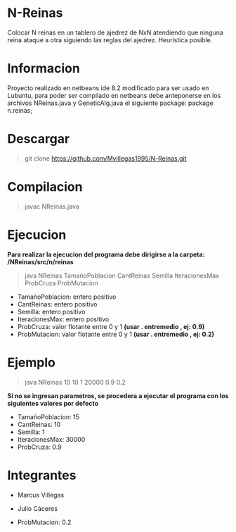 # N-Reinas

Colocar N reinas en un tablero de ajedrez de NxN atendiendo que ninguna reina ataque a otra siguiendo las reglas del ajedrez. Heurística posible.

# Informacion

Proyecto realizado en netbeans ide 8.2 modificado para ser usado en Lubuntu, para poder ser compilado en netbeans debe anteponerse en los archivos NReinas.java y GeneticAlg.java el siguiente package: package n.reinas; 

# Descargar 

> git clone https://github.com/Mvillegas1995/N-Reinas.git

# Compilacion

> javac NReinas.java

# Ejecucion

**Para realizar la ejecucion del programa debe dirigirse a la carpeta:  /NReinas/src/n/reinas**  

> java NReinas TamañoPoblacion CantReinas Semilla IteracionesMax ProbCruza ProbMutacion

- TamañoPoblacion: entero positivo  
- CantReinas: entero positivo  
- Semilla: entero positivo  
- IteracionesMax: entero positivo  
- ProbCruza: valor flotante entre 0 y 1 **(usar . entremedio , ej: 0.9)**
- ProbMutacion: valor flotante entre 0 y 1 **(usar . entremedio , ej: 0.2)**  


# Ejemplo

> java NReinas 10 10 1 20000 0.9 0.2


**Si no se ingresan parametros, se procedera a ejecutar el programa con los siguientes valores por defecto**


- TamañoPoblacion: 15
- CantReinas: 10  
- Semilla: 1  
- IteracionesMax: 30000  
- ProbCruza: 0.9

# Integrantes

- Marcus Villegas
- Julio Cáceres

- ProbMutacion: 0.2  

 
